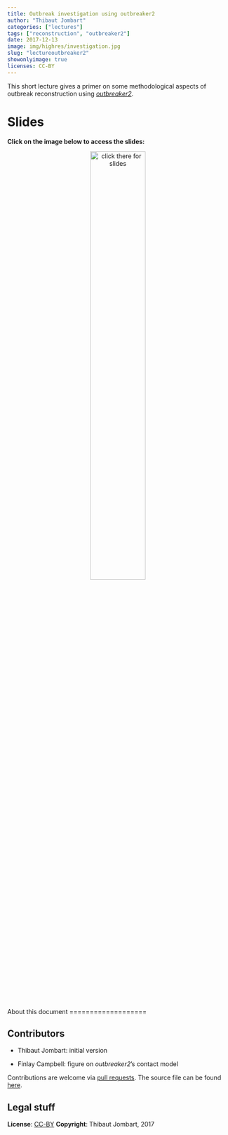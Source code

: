 ```yaml
---
title: Outbreak investigation using outbreaker2
author: "Thibaut Jombart"
categories: ["lectures"]
tags: ["reconstruction", "outbreaker2"]
date: 2017-12-13
image: img/highres/investigation.jpg
slug: "lectureoutbreaker2"
showonlyimage: true
licenses: CC-BY
---
```


This short lecture gives a primer on some methodological aspects of
outbreak reconstruction using
[*outbreaker2*](http://www.repidemicsconsortium.org/outbreaker2).

Slides
======

**Click on the image below to access the slides:**

<center>
<a href="../../slides/outbreaker2/outbreaker2.html"><img class="gateway" src="../../img/highres/investigation.jpg" width="50%" alt="click there for slides" align="middle"></a>
</center>
About this document
===================

Contributors
------------

-   Thibaut Jombart: initial version

-   Finlay Campbell: figure on *outbreaker2*’s contact model

Contributions are welcome via [pull
requests](https://github.com/reconhub/learn/pulls). The source file can
be found
[here](https://github.com/reconhub/learn/blob/master/static/slides/outbreaker2/outbreaker2.Rmd).

Legal stuff
-----------

**License**: [CC-BY](https://creativecommons.org/licenses/by/3.0/)
**Copyright**: Thibaut Jombart, 2017
